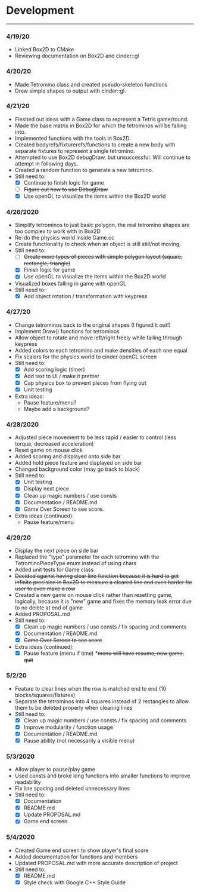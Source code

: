 # Development
---
### 4/19/20

* Linked Box2D to CMake
* Reviewing documentation on Box2D and cinder::gl

### 4/20/20
* Made Tetromino class and created pseudo-skeleton functions
* Drew simple shapes to output with cinder::gl.

### 4/21/20
* Fleshed out ideas with a Game class to represent a Tetris game/round.
* Made the base matrix in Box2D for which the tetrominos will be falling into.
* Implemented functions with the tools in Box2D.
* Created bodyrefs/fixturerefs/functions to create a new body with separate fixtures to represent a single tetromino.
* Attempted to use Box2D debugDraw, but unsuccessful. Will continue to attempt in following days.
* Created a random function to generate a new tetromino. 
* Still need to:
    * [x] Continue to finish logic for game
    * [ ] ~~Figure out how to use DebugDraw~~
    * [x] Use openGL to visualize the items within the Box2D world
    
### 4/26/2020
* Simplify tetrominos to just basic polygon, the real tetromino shapes are too complex to work with in Box2D
* Re-do the physics world inside Game.cc
* Create functionality to check when an object is still still/not moving.
* Still need to:
    * [ ] ~~Create more types of pieces with simple polygon layout (square, rectangle, triangle)~~ 
    * [x] Finish logic for game
    * [x] Use openGL to visualize the items within the Box2D world
* Visualized boxes falling in game with openGL
* Still need to:
    * [x] Add object rotation / transformation with keypress
    
### 4/27/20
* Change tetrominos back to the original shapes (I figured it out!)
* Implement Draw() functions for tetrominos
* Allow object to rotate and move left/right freely while falling through keypress
* Added colors to each tetromino and make densities of each one equal
* Fix scalars for the physics world to cinder openGL screen
* Still need to:
    * [x] Add scoring logic (timer)
    * [x] Add text to UI / make it prettier
    * [x] Cap physics box to prevent pieces from flying out
    * [x] Unit testing
* Extra ideas:
    * Pause feature/menu?
    * Maybe add a background?
    
### 4/28/2020
* Adjusted piece movement to be less rapid / easier to control (less torque, decreased acceleration)
* Reset game on mouse click
* Added scoring and displayed onto side bar
* Added hold piece feature and displayed on side bar
* Changed background color (may go back to black)
* Still need to:
    * [x] Unit testing
    * [x] Display next piece 
    * [x] Clean up magic numbers / use consts
    * [x] Documentation / README.md
    * [x] Game Over Screen to see score.
* Extra ideas (continued):
    * Pause feature/menu
    
### 4/29/20
* Display the next piece on side bar
* Replaced the "type" parameter for each tetromino with the TetrominoPieceType enum instead of using chars
* Added unit tests for Game class
* ~~Decided against having clear line function because it is hard to get infinite precision in Box2D to measure a cleared
line and even harder for user to even make a row~~
* Created a new game on mouse click rather than resetting game, logically, because it is "new" game and fixes the memory leak error due to no delete at end of game
* Added PROPOSAL.md
* Still need to:
    *[x] Clean up magic numbers / use consts / fix spacing and comments
    *[x] Documentation / README.md
    *[x] ~~Game Over Screen to see score~~
* Extra ideas (continued):
    * [x] Pause feature (menu if time)
        *~~menu will have resume, new game, quit~~
        
### 5/2/20
* Feature to clear lines when the row is matched end to end (10 blocks/squares/fixtures)
* Separate the tetrominos into 4 squares instead of 2 rectangles to allow them to be deleted properly when clearing lines
* Still need to: 
    *[x] Clean up magic numbers / use consts / fix spacing and comments
    *[x] Improve modularity / function usage
    *[x] Documentation / README.md
    *[x] Pause ability (not necessarily a visible menu)
    
### 5/3/2020
* Allow player to pause/play game
* Used consts and broke long functions into smaller functions to improve readability
* Fix line spacing and deleted unnecessary lines 
* Still need to:
    * [x] Documentation 
    * [x] README.md
    * [x] Update PROPOSAL.md
    * [x] Game end screen

### 5/4/2020
* Created Game end screen to show player's final score
* Added documentation for functions and members
* Updated PROPOSAL.md with more accurate description of project
* Still need to:
    * [x] README.md
    * [x] Style check with Google C++ Style Guide
